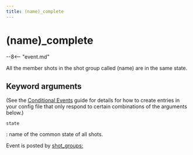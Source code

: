 ```yaml
---
title: (name)_complete
---
```


# (name)_complete


--8<-- "event.md"

All the member shots in the shot group called (name) are in the same
state.

## Keyword arguments

(See the [Conditional Events](overview/conditional.md)
guide for details for how to create entries in your config file that
only respond to certain combinations of the arguments below.)

`state`

:   name of the common state of all shots.

Event is posted by [shot_groups:](../config/shot_groups.md)
